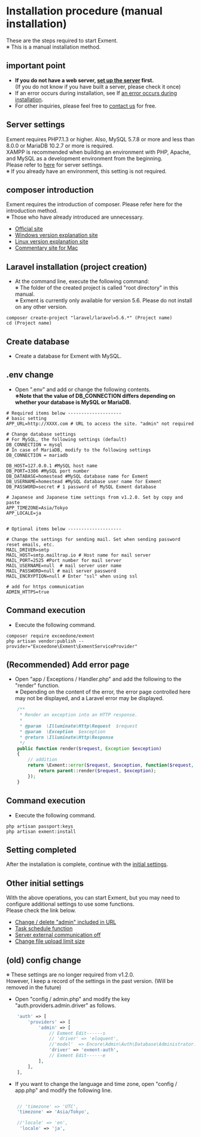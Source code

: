 # Installation procedure (manual installation)
These are the steps required to start Exment.  
※  This is a manual installation method.

## important point
- **If you do not have a web server, [set up the server](/server) first.**  
(If you do not know if you have built a server, please check it once)
- If an error occurs during installation, see If [an error occurs during installation](/install_error).
- For other inquiries, please feel free to [contact us](https://exment.net/inquiry) for free.

## Server settings
Exment requires PHP7.1.3 or higher. Also, MySQL 5.7.8 or more and less than 8.0.0 or MariaDB 10.2.7 or more is required.  
XAMPP is recommended when building an environment with PHP, Apache, and MySQL as a development environment from the beginning.  
Please refer to [here](/install_xampp) for server settings.  
※ If you already have an environment, this setting is not required.

## composer introduction
Exment requires the introduction of composer. Please refer here for the introduction method.  
※ Those who have already introduced are unnecessary.
- [Official site](https://getcomposer.org/download/)
- [Windows version explanation site](https://weblabo.oscasierra.net/php-composer-windows-install/)
- [Linux version explanation site](https://weblabo.oscasierra.net/php-composer-centos-install/)
- [Commentary site for Mac](https://weblabo.oscasierra.net/php-composer-macos-homebrew-install/)

## Laravel installation (project creation)
- At the command line, execute the following command:  
※ The folder of the created project is called "root directory" in this manual.  
※ Exment is currently only available for version 5.6. Please do not install on any other version.  

~~~
composer create-project "laravel/laravel=5.6.*" (Project name)
cd (Project name)
~~~

## Create database
- Create a database for Exment with MySQL.


## .env change

- Open ".env" and add or change the following contents.  
 **※Note that the value of DB_CONNECTION differs depending on whether your database is MySQL or MariaDB.**  

~~~
# Required items below --------------------
# basic setting
APP_URL=http://XXXX.com # URL to access the site. "admin" not required

# Change database settings  
# For MySQL, the following settings (default)  
DB_CONNECTION = mysql  
# In case of MariaDB, modify to the following settings  
DB_CONNECTION = mariadb  

DB_HOST=127.0.0.1 #MySQL host name
DB_PORT=3306 #MySQL port number
DB_DATABASE=homestead #MySQL database name for Exment
DB_USERNAME=homestead #MySQL database user name for Exment
DB_PASSWORD=secret # 1 password of MySQL Exment database

# Japanese and Japanese time settings from v1.2.0. Set by copy and paste
APP_TIMEZONE=Asia/Tokyo
APP_LOCALE=ja


# Optional items below --------------------

# Change the settings for sending mail. Set when sending password reset emails, etc.
MAIL_DRIVER=smtp
MAIL_HOST=smtp.mailtrap.io # Host name for mail server
MAIL_PORT=2525 #Port number for mail server
MAIL_USERNAME=null  # mail server user name
MAIL_PASSWORD=null # mail server password
MAIL_ENCRYPTION=null # Enter "ssl" when using ssl

# add for https communication
ADMIN_HTTPS=true

~~~

## Command execution
- Execute the following command.  

~~~
composer require exceedone/exment
php artisan vendor:publish --provider="Exceedone\Exment\ExmentServiceProvider"
~~~

## (Recommended) Add error page

- Open "app / Exceptions / Handler.php" and add the following to the "render" function.  
※ Depending on the content of the error, the error page controlled here may not be displayed, and a Laravel error may be displayed.  

~~~ php
    /**
     * Render an exception into an HTTP response.
     *
     * @param  \Illuminate\Http\Request  $request
     * @param  \Exception  $exception
     * @return \Illuminate\Http\Response
     */
    public function render($request, Exception $exception)
    {
        // addition
        return \Exment::error($request, $exception, function($request, $exception){
            return parent::render($request, $exception);
        });
    }
~~~


## Command execution
- Execute the following command.

~~~
php artisan passport:keys
php artisan exment:install
~~~

## Setting completed
After the installation is complete, continue with the [initial settings](/first_setting.md).

## Other initial settings
With the above operations, you can start Exment, but you may need to configure additional settings to use some functions.  
Please check the link below.  
- [Change / delete "admin" included in URL](/quickstart_more.md#Change/delete-"admin"-included-in-URL)
- [Task schedule function](/quickstart_more.md#Task-schedule-function)
- [Server external communication off](/quickstart_more.md#Server-external=communication-off)
- [Change file upload limit size](/quickstart_more.md#Change-file-upload-limit-size)


## (old) config change
※ These settings are no longer required from v1.2.0.  
However, I keep a record of the settings in the past version. (Will be removed in the future)  

- Open "config / admin.php" and modify the key "auth.providers.admin.driver" as follows.

~~~ php
    'auth' => [
        'providers' => [
            'admin' => [
                // Exment Edit------s
                // 'driver' => 'eloquent',
                //'model'  => Encore\Admin\Auth\Database\Administrator::class,
                'driver' => 'exment-auth',
                // Exment Edit------e
            ],
        ],  
    ],
~~~

- If you want to change the language and time zone, open "config / app.php" and modify the following line.

~~~ php

    // 'timezone' => 'UTC',
    'timezone' => 'Asia/Tokyo',

    //'locale' => 'en',
     'locale' => 'ja',

~~~
